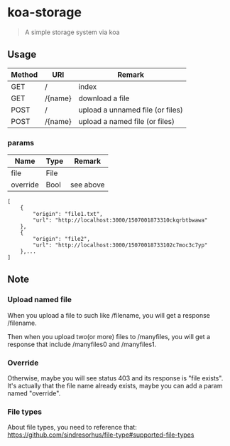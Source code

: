 # koa-storage
> A simple storage system via koa

## Usage

| Method | URI     | Remark                           |
| ------ | ------- | -------------------------------- |
| GET    | /       | index                            |
| GET    | /{name} | download a file                  |
| POST   | /       | upload a unnamed file (or files) |
| POST   | /{name} | upload a named file (or files)   |

### params
| Name     | Type | Remark    |
| -------- | ---- | --------- |
| file     | File |           |
| override | Bool | see above |

```
[
    {
        "origin": "file1.txt",
        "url": "http://localhost:3000/1507001873310ckqrbtbwawa"
    },
    {
        "origin": "file2",
        "url": "http://localhost:3000/15070018733102c7moc3c7yp"
    },...
]
```

## Note

### Upload named file
When you upload a file to such like /filename, you will get a response /filename.

Then when you upload two(or more) files to /manyfiles, you will get a response that include /manyfiles0 and /manyfiles1.

### Override
Otherwise, maybe you will see status 403 and its response is "file exists".
It's actually that the file name already exists, maybe you can add a param named "override".

### File types
About file types, you need to reference that: https://github.com/sindresorhus/file-type#supported-file-types
